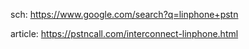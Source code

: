 sch: https://www.google.com/search?q=linphone+pstn

article: https://pstncall.com/interconnect-linphone.html
